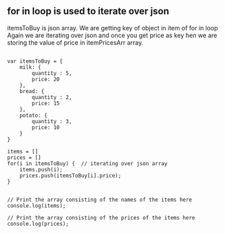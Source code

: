 ## for in loop is used to iterate over json

itemsToBuy is json array.
We are getting key of object in item of for in loop
Again we are iterating over json and once you get price as key hen we are storing the value of price in itemPricesArr
array.

```
	
var itemsToBuy = {
    milk: {
        quantity : 5,
        price: 20
    },
    bread: {
        quantity : 2,
        price: 15
    },
    potato: {
        quantity : 3,
        price: 10
    }
}

items = []
prices = []
for(i in itemsToBuy) {  // iterating over json array
    items.push(i);
    prices.push(itemsToBuy[i].price);
}


// Print the array consisting of the names of the items here
console.log(items);

// Print the array consisting of the prices of the items here
console.log(prices);
```